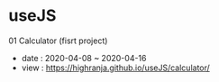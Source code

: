 # useJS

01 Calculator (fisrt project)  
  - date : 2020-04-08 ~ 2020-04-16
  - view : https://highranja.github.io/useJS/calculator/
